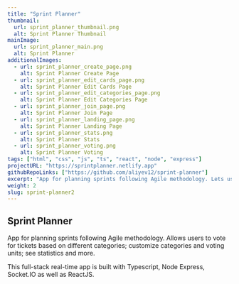 ```yaml
---
title: "Sprint Planner"
thumbnail:
  url: sprint_planner_thumbnail.png
  alt: Sprint Planner Thumbnail
mainImage:
  url: sprint_planner_main.png
  alt: Sprint Planner
additionalImages:
  - url: sprint_planner_create_page.png
    alt: Sprint Planner Create Page
  - url: sprint_planner_edit_cards_page.png
    alt: Sprint Planner Edit Cards Page
  - url: sprint_planner_edit_categories_page.png
    alt: Sprint Planner Edit Categories Page
  - url: sprint_planner_join_page.png
    alt: Sprint Planner Join Page
  - url: sprint_planner_landing_page.png
    alt: Sprint Planner Landing Page
  - url: sprint_planner_stats.png
    alt: Sprint Planner Stats
  - url: sprint_planner_voting.png
    alt: Sprint Planner Voting
tags: ["html", "css", "js", "ts", "react", "node", "express"]
projectURL: "https://sprintplanner.netlify.app"
githubRepoLinks: ["https://github.com/aliyev12/sprint-planner"]
excerpt: "App for planning sprints following Agile methodology. Lets users vote for tickets, see stats, and more."
weight: 2
slug: sprint-planner2
---
```


## Sprint Planner

App for planning sprints following Agile methodology. Allows users to vote for tickets based on different categories; customize categories and voting units; see statistics and more.

This full-stack real-time app is built with Typescript, Node Express, Socket.IO as well as ReactJS.
